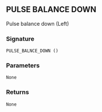 ## PULSE BALANCE DOWN

Pulse balance down (Left)


### Signature

`PULSE_BALNCE_DOWN ()`


### Parameters

`None`


### Returns

`None`